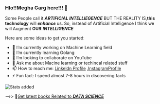 ### Hlo!!Megha Garg here!!! 👋


Some People call it ***ARTIFICIAL INTELLIEGENCE*** BUT THE REALITY IS,**this technology** will ***enhance*** us. So, instead of Artificial Intelligence  I think we will Augment **OUR** ***INTELLIGENCE***

Here are some ideas to get you started:

- 🔭 I’m currently working on Machine Learning field
- 🌱 I’m currently learning Golang
- 👯 I’m looking to collaborate on YouTube
- 💬 Ask me about Macine learning or techincal related stuff
- 📫 How to reach me: [Linkeldn Profile](https://www.linkedin.com/in/megha16garg/) ,[InstagramProfile](https://bit.ly/3eD8cjS)
- ⚡ Fun fact: I spend almost 7-8 hours in discovering facts

![Stats added](https://github-readme-stats.vercel.app/api?username=miss-jain-16&&show_icons=true&title_color=ffffff&icon_color=bb2acf&text_color=daf7dc&bg_color=151515)

==>> 🔭[Get latest books Related to ***DATA
       SCIENCE***](https://github.com/miss-jain-16/100daysofcode/tree/master/datascience_books)

